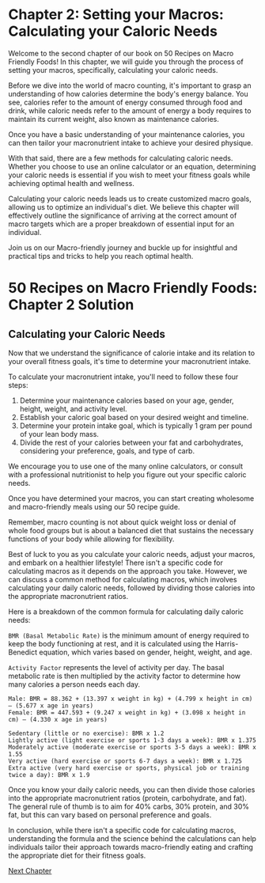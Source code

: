 # Chapter 2: Setting your Macros: Calculating your Caloric Needs

Welcome to the second chapter of our book on 50 Recipes on Macro Friendly Foods! In this chapter, we will guide you through the process of setting your macros, specifically, calculating your caloric needs.

Before we dive into the world of macro counting, it's important to grasp an understanding of how calories determine the body's energy balance. You see, calories refer to the amount of energy consumed through food and drink, while caloric needs refer to the amount of energy a body requires to maintain its current weight, also known as maintenance calories.

Once you have a basic understanding of your maintenance calories, you can then tailor your macronutrient intake to achieve your desired physique.

With that said, there are a few methods for calculating caloric needs. Whether you choose to use an online calculator or an equation, determining your caloric needs is essential if you wish to meet your fitness goals while achieving optimal health and wellness. 

Calculating your caloric needs leads us to create customized macro goals, allowing us to optimize an individual's diet. We believe this chapter will effectively outline the significance of arriving at the correct amount of macro targets which are a proper breakdown of essential input for an individual.

Join us on our Macro-friendly journey and buckle up for insightful and practical tips and tricks to help you reach optimal health.
# 50 Recipes on Macro Friendly Foods: Chapter 2 Solution

## Calculating your Caloric Needs
Now that we understand the significance of calorie intake and its relation to your overall fitness goals, it's time to determine your macronutrient intake. 

To calculate your macronutrient intake, you'll need to follow these four steps:

1. Determine your maintenance calories based on your age, gender, height, weight, and activity level.
2. Establish your caloric goal based on your desired weight and timeline.
3. Determine your protein intake goal, which is typically 1 gram per pound of your lean body mass.
4. Divide the rest of your calories between your fat and carbohydrates, considering your preference, goals, and type of carb.

We encourage you to use one of the many online calculators, or consult with a professional nutritionist to help you figure out your specific caloric needs. 

Once you have determined your macros, you can start creating wholesome and macro-friendly meals using our 50 recipe guide.

Remember, macro counting is not about quick weight loss or denial of whole food groups but is about a balanced diet that sustains the necessary functions of your body while allowing for flexibility. 

Best of luck to you as you calculate your caloric needs, adjust your macros, and embark on a healthier lifestyle!
There isn't a specific code for calculating macros as it depends on the approach you take. However, we can discuss a common method for calculating macros, which involves calculating your daily caloric needs, followed by dividing those calories into the appropriate macronutrient ratios. 

Here is a breakdown of the common formula for calculating daily caloric needs:

`BMR (Basal Metabolic Rate)` is the minimum amount of energy required to keep the body functioning at rest, and it is calculated using the Harris-Benedict equation, which varies based on gender, height, weight, and age. 

`Activity Factor` represents the level of activity per day. The basal metabolic rate is then multiplied by the activity factor to determine how many calories a person needs each day. 

```
Male: BMR = 88.362 + (13.397 x weight in kg) + (4.799 x height in cm) – (5.677 x age in years)
Female: BMR = 447.593 + (9.247 x weight in kg) + (3.098 x height in cm) – (4.330 x age in years)

Sedentary (little or no exercise): BMR x 1.2
Lightly active (light exercise or sports 1-3 days a week): BMR x 1.375
Moderately active (moderate exercise or sports 3-5 days a week): BMR x 1.55
Very active (hard exercise or sports 6-7 days a week): BMR x 1.725
Extra active (very hard exercise or sports, physical job or training twice a day): BMR x 1.9
```

Once you know your daily caloric needs, you can then divide those calories into the appropriate macronutrient ratios (protein, carbohydrate, and fat). The general rule of thumb is to aim for 40% carbs, 30% protein, and 30% fat, but this can vary based on personal preference and goals.

In conclusion, while there isn't a specific code for calculating macros, understanding the formula and the science behind the calculations can help individuals tailor their approach towards macro-friendly eating and crafting the appropriate diet for their fitness goals.


[Next Chapter](03_Chapter03.md)